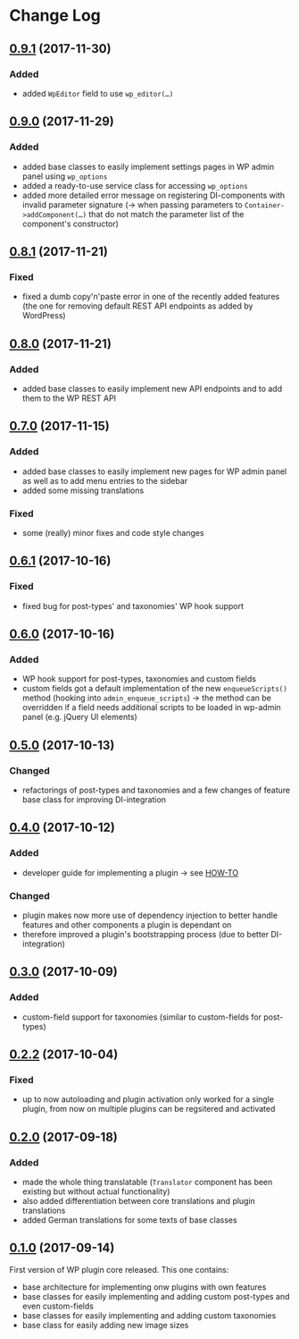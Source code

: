 # Change Log

## [0.9.1](https://github.com/Vierbeuter/wp-plugin-core/tree/0.9.1) (2017-11-30)
### Added
 * added `WpEditor` field to use `wp_editor(…)`

## [0.9.0](https://github.com/Vierbeuter/wp-plugin-core/tree/0.9.0) (2017-11-29)
### Added
 * added base classes to easily implement settings pages in WP admin panel using `wp_options`
 * added a ready-to-use service class for accessing `wp_options`
 * added more detailed error message on registering DI-components with invalid parameter signature (&rarr; when passing parameters to `Container->addComponent(…)` that do not match the parameter list of the component's constructor)

## [0.8.1](https://github.com/Vierbeuter/wp-plugin-core/tree/0.8.1) (2017-11-21)
### Fixed
 * fixed a dumb copy'n'paste error in one of the recently added features (the one for removing default REST API endpoints as added by WordPress)

## [0.8.0](https://github.com/Vierbeuter/wp-plugin-core/tree/0.8.0) (2017-11-21)
### Added
 * added base classes to easily implement new API endpoints and to add them to the WP REST API

## [0.7.0](https://github.com/Vierbeuter/wp-plugin-core/tree/0.7.0) (2017-11-15)
### Added
 * added base classes to easily implement new pages for WP admin panel as well as to add menu entries to the sidebar
 * added some missing translations

###  Fixed
 * some (really) minor fixes and code style changes

## [0.6.1](https://github.com/Vierbeuter/wp-plugin-core/tree/0.6.1) (2017-10-16)
### Fixed
 * fixed bug for post-types' and taxonomies' WP hook support

## [0.6.0](https://github.com/Vierbeuter/wp-plugin-core/tree/0.6.0) (2017-10-16)
### Added
 * WP hook support for post-types, taxonomies and custom fields
 * custom fields got a default implementation of the new `enqueueScripts()` method (hooking into `admin_enqueue_scripts`) &rarr; the method can be overridden if a field needs additional scripts to be loaded in wp-admin panel (e.g. jQuery UI elements)

## [0.5.0](https://github.com/Vierbeuter/wp-plugin-core/tree/0.5.0) (2017-10-13)
### Changed
 * refactorings of post-types and taxonomies and a few changes of feature base class for improving DI-integration

## [0.4.0](https://github.com/Vierbeuter/wp-plugin-core/tree/0.4.0) (2017-10-12)
### Added
 * developer guide for implementing a plugin &rarr; see [HOW-TO](./doc/HOW-TO.md)

### Changed
 * plugin makes now more use of dependency injection to better handle features and other components a plugin is dependant on
 * therefore improved a plugin's bootstrapping process (due to better DI-integration)

## [0.3.0](https://github.com/Vierbeuter/wp-plugin-core/tree/0.3.0) (2017-10-09)
### Added
 * custom-field support for taxonomies (similar to custom-fields for post-types) 

## [0.2.2](https://github.com/Vierbeuter/wp-plugin-core/tree/0.2.2) (2017-10-04)
### Fixed
 * up to now autoloading and plugin activation only worked for a single plugin, from now on multiple plugins can be regsitered and activated

## [0.2.0](https://github.com/Vierbeuter/wp-plugin-core/tree/0.2.0) (2017-09-18)
### Added
 * made the whole thing translatable (`Translator` component has been existing but without actual functionality)
 * also added differentiation between core translations and plugin translations
 * added German translations for some texts of base classes

## [0.1.0](https://github.com/Vierbeuter/wp-plugin-core/tree/0.1.0) (2017-09-14)
First version of WP plugin core released. This one contains:
 * base architecture for implementing onw plugins with own features
 * base classes for easily implementing and adding custom post-types and even custom-fields
 * base classes for easily implementing and adding custom taxonomies
 * base class for easily adding new image sizes
